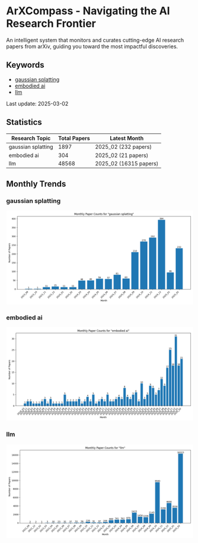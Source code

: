 # ArXCompass - Navigating the AI Research Frontier
An intelligent system that monitors and curates cutting-edge AI research papers from arXiv, guiding you toward the most impactful discoveries.

## Keywords

- [gaussian splatting](gaussian_splatting/)
- [embodied ai](embodied_ai/)
- [llm](llm/)

Last update: 2025-03-02

## Statistics

| Research Topic | Total Papers | Latest Month |
| --- | --- | --- |
| gaussian splatting | 1897 | 2025_02 (232 papers) |
| embodied ai | 304 | 2025_02 (21 papers) |
| llm | 48568 | 2025_02 (16315 papers) |

## Monthly Trends

### gaussian splatting

![Monthly Paper Counts for gaussian splatting](gaussian_splatting/monthly_stats.png)

### embodied ai

![Monthly Paper Counts for embodied ai](embodied_ai/monthly_stats.png)

### llm

![Monthly Paper Counts for llm](llm/monthly_stats.png)


